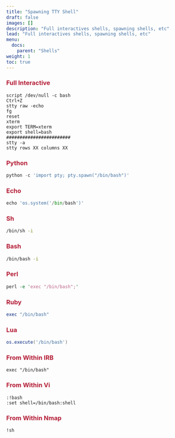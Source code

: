 ```yaml
---
title: "Spawning TTY Shell"
draft: false
images: []
description: "Full interactives shells, spawning shells, etc"
lead: "Full interactives shells, spawning shells, etc"
menu:
  docs:
    parent: "Shells"
weight: 1
toc: true
---
```


### <span style="color:#b31d36">Full Interactive

```
script /dev/null -c bash
Ctrl+Z
stty raw -echo
fg
reset
xterm
export TERM=xterm
export shell=bash
########################
stty -a
stty rows XX columns XX
```

### <span style="color:#b31d36">Python
```python
python -c 'import pty; pty.spawn("/bin/bash")'
```
### <span style="color:#b31d36">Echo
```python
echo 'os.system('/bin/bash')'
```
### <span style="color:#b31d36">Sh
```bash
/bin/sh -i
```
### <span style="color:#b31d36">Bash
```bash
/bin/bash -i
```
### <span style="color:#b31d36">Perl
```perl
perl -e 'exec "/bin/bash";'
```
### <span style="color:#b31d36">Ruby
```ruby
exec "/bin/bash"
```
### <span style="color:#b31d36">Lua
```lua
os.execute('/bin/bash')
```
### <span style="color:#b31d36">From Within IRB
```shell
exec "/bin/bash"
```
### <span style="color:#b31d36">From Within Vi
```
:!bash
:set shell=/bin/bash:shell
```
### <span style="color:#b31d36">From Within Nmap
```
!sh
```